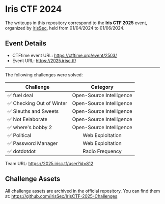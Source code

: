 # Iris CTF 2024
The writeups in this repository correspond to the **Iris CTF 2025** event, organized by [IrisSec](https://irissec.xyz/), held from 01/04/2024 to 01/06/2024.

## Event Details
- CTFtime event URL: https://ctftime.org/event/2503/
- Event URL: https://2025.irisc.tf/

---

The following challenges were solved:

| Challenge | Category |
| --- | :---:
| ✅ fuel deal | Open-Source Intelligence |
| ✅ Checking Out of Winter | Open-Source Intelligence |
| ✅ Sleuths and Sweets | Open-Source Intelligence |
| ✅ Not Eelaborate | Open-Source Intelligence |
| ✅ where's bobby 2 | Open-Source Intelligence |
| ✅ Political | Web Exploitation |
| ✅ Password Manager | Web Exploitation |
| ✅ dotdotdot | Radio Frequency |

Team URL: https://2025.irisc.tf/user?id=812

## Challenge Assets
All challenge assets are archived in the official repository. You can find them at: https://github.com/IrisSec/IrisCTF-2025-Challenges